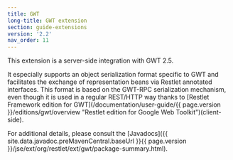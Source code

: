 ```yaml
---
title: GWT
long-title: GWT extension
section: guide-extensions
version: '2.2'
nav_order: 11
---
```

This extension is a server-side integration with GWT 2.5.

It especially supports an object serialization format specific to GWT
and facilitates the exchange of representation beans via Restlet
annotated interfaces. This format is based on the GWT-RPC serialization
mechanism, even though it is used in a regular REST/HTTP way thanks to
[Restlet Framework edition for
GWT](/documentation/user-guide/{{ page.version }}/editions/gwt/overview "Restlet edition for Google Web Toolkit")(client-side).

For additional details, please consult the [Javadocs]({{ site.data.javadoc.preMavenCentral.baseUrl }}{{ page.version }}/jse/ext/org/restlet/ext/gwt/package-summary.html).
